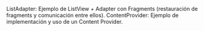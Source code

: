 ListAdapter: Ejemplo de ListView + Adapter con Fragments (restauración de fragments y comunicación entre ellos).
ContentProvider: Ejemplo de implementación y uso de un Content Provider.
